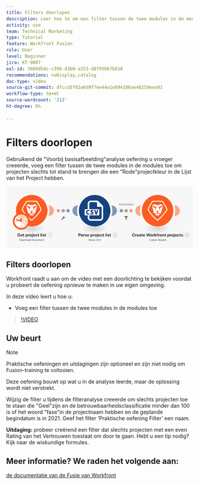 ```yaml
---
title: Filters doorlopen
description: Leer hoe te om een filter tussen de twee modules in de modules in  [!DNL Adobe Workfront Fusion] toe te voegen.
activity: use
team: Technical Marketing
type: Tutorial
feature: Workfront Fusion
role: User
level: Beginner
jira: KT-9007
exl-id: 3609d5dc-c398-43b0-a253-d8f95b67b818
recommendations: noDisplay,catalog
doc-type: video
source-git-commit: dfcca5f02a6d9f7ee44a1e894106ae48259eea91
workflow-type: tm+mt
source-wordcount: '212'
ht-degree: 0%

---
```


# Filters doorlopen

Gebruikend de &quot;Voorbij basisafbeelding&quot;analyse oefening u vroeger creeerde, voeg een filter tussen de twee modules in de modules toe om projecten slechts tot stand te brengen die een &quot;Rode&quot;projectkleur in de Lijst van het Project hebben.

![ een beeld van het scenario van de Fusie ](assets/understand-the-basics-2.png)

## Filters doorlopen

Workfront raadt u aan om de video met een doorlichting te bekijken voordat u probeert de oefening opnieuw te maken in uw eigen omgeving.

In deze video leert u hoe u:

* Voeg een filter tussen de twee modules in de modules toe

>[!VIDEO](https://video.tv.adobe.com/v/335266/?quality=12&learn=on&enablevpops)


## Uw beurt

>[!NOTE]
>
>Praktische oefeningen en uitdagingen zijn optioneel en zijn niet nodig om Fusion-training te voltooien.

Deze oefening bouwt op wat u in de analyse leerde, maar de oplossing wordt niet verstrekt.

Wijzig de filter u tijdens de filteranalyse creeerde om slechts projecten toe te staan die &quot;Geel&quot;zijn en de betrouwbaarheidsclassificatie minder dan 100 is of het woord &quot;fase&quot;in de projectnaam hebben en de geplande begindatum is in 2021. Geef het filter ‘Praktische oefening Filter’ een naam.

**Uitdaging:** probeer creërend een filter dat slechts projecten met een even Rating van het Vertrouwen toestaat om door te gaan. Hebt u een tip nodig? Kijk naar de wiskundige formules.

## Meer informatie? We raden het volgende aan:

[ de documentatie van de Fusie van Workfront ](https://experienceleague.adobe.com/nl/docs/workfront-fusion/using/get-started-with-fusion/understand-workfront-fusion/workfront-fusion-overview)
